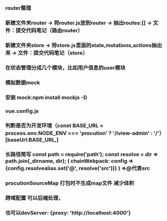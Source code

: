 ### router整理

### 新建文件夹router -> 将router.js放到router -> 抽出routes:[] -> 文件：提交代码笔记（路由router）

### 新建文件夹store -> 将store.js里面的state,mutations,actions抽出来 -> 文件：提交代码笔记（store）
### 在状态管理分成几个模块，比如用户信息的user模块

### 模拟数据mock
### 安装 mock:npm install mockjs -D

### vue.config.js  
### 判断是否为开发环境（const BASE_URL = process.env.NODE_ENV === 'procution' ? '/iview-admin' : '/'）[baseUrl:BASE_URL,]    

### 长路径简写 const path = require('path'); const resolve = dir => path.join(_dirname, dir); ( chainWebpack: config => {config.resolvealias.set('@', resolve('src'))} )     =>@代表src

### procutionSourceMap  打包时不生成map文件 减少体积

### 跨域配置  可以后端处理，
### 也可以devServer: {proxy: 'http://localhost:4000'}